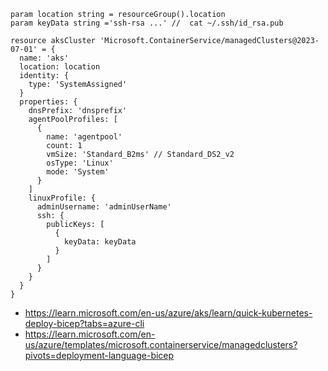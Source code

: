 ```
param location string = resourceGroup().location
param keyData string ='ssh-rsa ...' //  cat ~/.ssh/id_rsa.pub 

resource aksCluster 'Microsoft.ContainerService/managedClusters@2023-07-01' = {
  name: 'aks'
  location: location
  identity: {
    type: 'SystemAssigned'
  }
  properties: {
    dnsPrefix: 'dnsprefix'
    agentPoolProfiles: [
      {
        name: 'agentpool'
        count: 1
        vmSize: 'Standard_B2ms' // Standard_DS2_v2
        osType: 'Linux'
        mode: 'System'
      }
    ]
    linuxProfile: {
      adminUsername: 'adminUserName'
      ssh: {
        publicKeys: [
          {
            keyData: keyData
          }
        ]
      }
    }
  }
}
```

- https://learn.microsoft.com/en-us/azure/aks/learn/quick-kubernetes-deploy-bicep?tabs=azure-cli
- https://learn.microsoft.com/en-us/azure/templates/microsoft.containerservice/managedclusters?pivots=deployment-language-bicep
